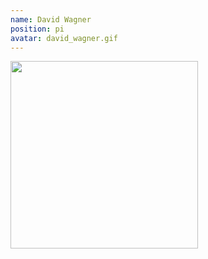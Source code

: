 ```yaml
---
name: David Wagner
position: pi
avatar: david_wagner.gif
---
```


<img width="300" src="{{site.baseurl}}/images/people/{{page.avatar}}">
